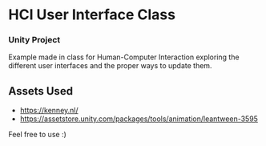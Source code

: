 # HCI User Interface Class
### Unity Project


Example made in class for Human-Computer Interaction exploring the different user interfaces and the proper ways to update them.

## Assets Used 

- https://kenney.nl/
- https://assetstore.unity.com/packages/tools/animation/leantween-3595


Feel free to use :)
